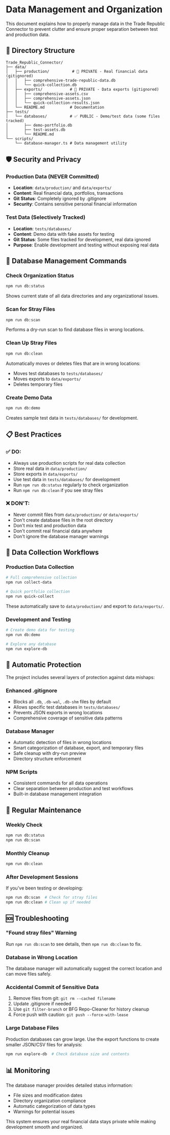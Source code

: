 # Data Management and Organization

This document explains how to properly manage data in the Trade Republic Connector to prevent clutter and ensure proper separation between test and production data.

## 📁 Directory Structure

```
Trade_Republic_Connector/
├── data/
│   ├── production/          # 🔐 PRIVATE - Real financial data (gitignored)
│   │   ├── comprehensive-trade-republic-data.db
│   │   └── quick-collection.db
│   ├── exports/            # 🔐 PRIVATE - Data exports (gitignored)
│   │   ├── comprehensive-assets.csv
│   │   ├── comprehensive-assets.json
│   │   └── quick-collection-results.json
│   └── README.md           # Documentation
├── tests/
│   └── databases/          # ✅ PUBLIC - Demo/test data (some files tracked)
│       ├── demo-portfolio.db
│       ├── test-assets.db
│       └── README.md
└── scripts/
    └── database-manager.ts # Data management utility
```

## 🛡️ Security and Privacy

### Production Data (NEVER Committed)
- **Location**: `data/production/` and `data/exports/`
- **Content**: Real financial data, portfolios, transactions
- **Git Status**: Completely ignored by .gitignore
- **Security**: Contains sensitive personal financial information

### Test Data (Selectively Tracked)
- **Location**: `tests/databases/`
- **Content**: Demo data with fake assets for testing
- **Git Status**: Some files tracked for development, real data ignored
- **Purpose**: Enable development and testing without exposing real data

## 🔧 Database Management Commands

### Check Organization Status
```bash
npm run db:status
```
Shows current state of all data directories and any organizational issues.

### Scan for Stray Files
```bash
npm run db:scan
```
Performs a dry-run scan to find database files in wrong locations.

### Clean Up Stray Files
```bash
npm run db:clean
```
Automatically moves or deletes files that are in wrong locations:
- Moves test databases to `tests/databases/`
- Moves exports to `data/exports/`
- Deletes temporary files

### Create Demo Data
```bash
npm run db:demo
```
Creates sample test data in `tests/databases/` for development.

## 📋 Best Practices

### ✅ DO:
- Always use production scripts for real data collection
- Store real data in `data/production/`
- Store exports in `data/exports/`
- Use test data in `tests/databases/` for development
- Run `npm run db:status` regularly to check organization
- Run `npm run db:clean` if you see stray files

### ❌ DON'T:
- Never commit files from `data/production/` or `data/exports/`
- Don't create database files in the root directory
- Don't mix test and production data
- Don't commit real financial data anywhere
- Don't ignore the database manager warnings

## 🚀 Data Collection Workflows

### Production Data Collection
```bash
# Full comprehensive collection
npm run collect-data

# Quick portfolio collection  
npm run quick-collect
```
These automatically save to `data/production/` and export to `data/exports/`.

### Development and Testing
```bash
# Create demo data for testing
npm run db:demo

# Explore any database
npm run explore-db
```

## 🔄 Automatic Protection

The project includes several layers of protection against data mishaps:

### Enhanced .gitignore
- Blocks all `.db`, `.db-wal`, `.db-shm` files by default
- Allows specific test databases in `tests/databases/`
- Prevents JSON exports in wrong locations
- Comprehensive coverage of sensitive data patterns

### Database Manager
- Automatic detection of files in wrong locations
- Smart categorization of database, export, and temporary files
- Safe cleanup with dry-run preview
- Directory structure enforcement

### NPM Scripts
- Consistent commands for all data operations
- Clear separation between production and test workflows
- Built-in database management integration

## 🧹 Regular Maintenance

### Weekly Check
```bash
npm run db:status
npm run db:scan
```

### Monthly Cleanup
```bash
npm run db:clean
```

### After Development Sessions
If you've been testing or developing:
```bash
npm run db:scan  # Check for stray files
npm run db:clean # Clean up if needed
```

## 🆘 Troubleshooting

### "Found stray files" Warning
Run `npm run db:scan` to see details, then `npm run db:clean` to fix.

### Database in Wrong Location
The database manager will automatically suggest the correct location and can move files safely.

### Accidental Commit of Sensitive Data
1. Remove files from git: `git rm --cached filename`
2. Update .gitignore if needed
3. Use `git filter-branch` or BFG Repo-Cleaner for history cleanup
4. Force push with caution: `git push --force-with-lease`

### Large Database Files
Production databases can grow large. Use the export functions to create smaller JSON/CSV files for analysis:
```bash
npm run explore-db  # Check database size and contents
```

## 📊 Monitoring

The database manager provides detailed status information:
- File sizes and modification dates
- Directory organization compliance
- Automatic categorization of data types
- Warnings for potential issues

This system ensures your real financial data stays private while making development smooth and organized.
